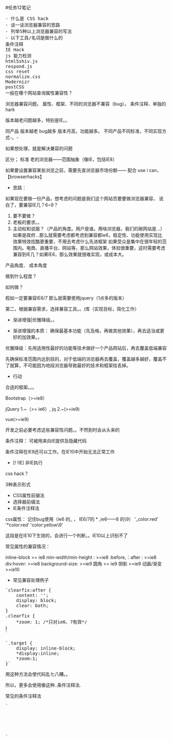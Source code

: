 #任务12笔记
<pre>
- 什么是 CSS hack
- 谈一谈浏览器兼容的思路
- 列举5种以上浏览器兼容的写法
- 以下工具/名词是做什么的
条件注释
IE Hack
js 能力检测
html5shiv.js
respond.js
css reset
normalize.css
Modernizr
postCSS
一般在哪个网站查询属性兼容性？
</pre>

浏览器兼容问题。
属性、框架、不同的浏览器不兼容（bug）。
条件注释、单独的hark


版本越老问题越多，特别是IE。。

同产品 版本越老 bug越多
版本月高，功能越多。
不同产品不同标准，不同实现方式-。-


如果想处理，就是解决兼容的问题


区分；
标准
老的浏览器——范围抽象（像IE，包括IE8）

如果要设置兼容某些浏览之前，需要先查浏览器市场份额——
配合 use i can，
【browserhacks】

- 思路：

如果现在要做一份产品，想考虑的问题是我们这个网站否要要做浏览器兼容，
说白了，要兼容IE几？6~9？

1. 要不要做？
2. 老板的要求。。
3. 主动权和说服？（产品的角度。用户是谁。用啥浏览器，我们的碗网站是...）
如果是政府...那么就需要考虑都考虑到兼容都ie6，稳定性、功能使用实现比效果特效炫酷更重要，不用去考虑什么先进框架
	如果受众是集中在很年轻的范围内。电商、直播平台、网站等，那么网站效果，体验很重要，这时需要考虑兼容到IE几？如果IE6，那么效果就很难实现，或成本大。

产品角度、
成本角度


做到什么程度？

如何做？


假如一定要兼容IE6/7 那么就需要使用jquery（1点多的版本）

第二，根据兼容需求，选择兼容工具。。/库（实现目标，简化工作）



- 渐进增强|优雅降级。。

- 渐进增强的本质：
确保最基本功能（先及格，再做其他效果），再去适当或更好的加效果。。

优雅降级：先用适用性最好的功能等技术做好一个产品网站后，再去覆盖低端兼容

先确保标准范围内达到目的，对于低端的浏览器再去覆盖，覆盖越多越好，覆盖不了就算，不可能因为地段浏览器导致最好的技术和框架给丢掉。

- 行动

合适的框架。。。

Bootstrap（>=ie8）

jQuery 1.~（>= ie6）, jq 2.~(>=ie9)

vue(>=ie9)

开发之前必要考虑这些兼容性问题。。不然到时会从头来的




条件注释：
可被用来向IE提供及隐藏代码


条件注释在IE9还可以工作。在IE10中开始无法正常工作

- [! !IE] 非IE执行





css hack？

3种表示形式
- CSS属性前缀法
- 选择器前缀法
- IE条件注释法


css属性：
	记住bug使用（ie6 的_ ， IE6/7的 *  ,ie6——8 的\9）
	'_color:red'
	'*color:red'
	'color:yellow\9'

<!--[if IE 7]>
<link rel="stylesheet" href="ie7.css" type="text/css"/>
<![endif]-->
这段是在IE10下生效的，会进行一个判断。。IE10以上识别不了


常见属性的兼容情况：

inline-block >= ie8
min-width/min-height : >=ie8
:before,：after : >=ie8
div:hover: >=ie8
background-size: >=ie9
圆角 >= ie9
阴影 >=ie9
动画/渐变 >=ie10


- 常见兼容处理例子

<pre>`clearfix:after {
	content: '';
	display: block;
	clear: both;
}
.clearfix {
	*zoom: 1; /*只对ie6、7有效*/
｝
`</pre>


<pre>
`.target {
	display: inline-block;
	*display:inline;
	*zoom:1;
}`
</pre>


用这种方法会使代码乱七八糟。。


所以，更多会使用像<!--[if IE 7] -->这种..条件注释法.

常见的条件注释法
<pre>`
<!--[if lt IE 9]>
    <script src="https://oss.maxcdn.com/html5shiv/3.7.3/html5shiv.min.js"></script>
    <script src="https://oss.maxcdn.com/respond/1.4.2/respond.min.js"></script>
  <![endif]-->
`</pre>
<pre>`
<!DOCTYPE html>
<!--[if IEMobile 7 ]> <html dir="ltr" lang="en-US"class="no-js iem7"> <![endif]-->
<!--[if lt IE 7 ]> <html dir="ltr" lang="en-US" class="no-js ie6 oldie"> <![endif]-->
<!--[if IE 7 ]>    <html dir="ltr" lang="en-US" class="no-js ie7 oldie"> <![endif]-->
<!--[if IE 8 ]>    <html dir="ltr" lang="en-US" class="no-js ie8 oldie"> <![endif]-->
<!--[if (gte IE 9)|(gt IEMobile 7)|!(IEMobile)|!(IE)]><!--><html dir="ltr" lang="en-US" class="no-js"><!--<![endif]-->
`</pre>



